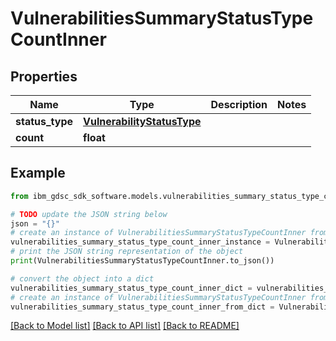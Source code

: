 # VulnerabilitiesSummaryStatusTypeCountInner


## Properties

Name | Type | Description | Notes
------------ | ------------- | ------------- | -------------
**status_type** | [**VulnerabilityStatusType**](VulnerabilityStatusType.md) |  | 
**count** | **float** |  | 

## Example

```python
from ibm_gdsc_sdk_software.models.vulnerabilities_summary_status_type_count_inner import VulnerabilitiesSummaryStatusTypeCountInner

# TODO update the JSON string below
json = "{}"
# create an instance of VulnerabilitiesSummaryStatusTypeCountInner from a JSON string
vulnerabilities_summary_status_type_count_inner_instance = VulnerabilitiesSummaryStatusTypeCountInner.from_json(json)
# print the JSON string representation of the object
print(VulnerabilitiesSummaryStatusTypeCountInner.to_json())

# convert the object into a dict
vulnerabilities_summary_status_type_count_inner_dict = vulnerabilities_summary_status_type_count_inner_instance.to_dict()
# create an instance of VulnerabilitiesSummaryStatusTypeCountInner from a dict
vulnerabilities_summary_status_type_count_inner_from_dict = VulnerabilitiesSummaryStatusTypeCountInner.from_dict(vulnerabilities_summary_status_type_count_inner_dict)
```
[[Back to Model list]](../README.md#documentation-for-models) [[Back to API list]](../README.md#documentation-for-api-endpoints) [[Back to README]](../README.md)



